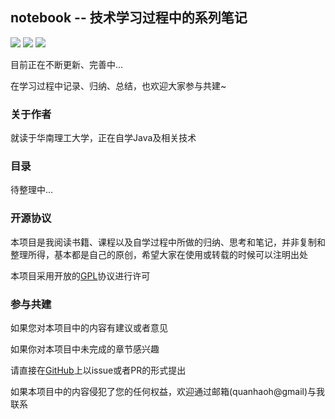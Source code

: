 ## notebook -- 技术学习过程中的系列笔记

![](https://img.shields.io/badge/version-v1.0.0-green.svg) ![](https://img.shields.io/badge/author-hong-yellow.svg) ![](https://img.shields.io/badge/license-GPL-blue.svg)

目前正在不断更新、完善中... 

在学习过程中记录、归纳、总结，也欢迎大家参与共建~

### 关于作者

就读于华南理工大学，正在自学Java及相关技术

### 目录

待整理中...

### 开源协议

本项目是我阅读书籍、课程以及自学过程中所做的归纳、思考和笔记，并非复制和整理所得，基本都是自己的原创，希望大家在使用或转载的时候可以注明出处

本项目采用开放的[GPL](https://www.gnu.org/licenses/gpl-3.0.en.html)协议进行许可

### 参与共建

如果您对本项目中的内容有建议或者意见

如果你对本项目中未完成的章节感兴趣

请直接在[GitHub](https://github.com/quanhaoh/notebook)上以issue或者PR的形式提出

如果本项目中的内容侵犯了您的任何权益，欢迎通过邮箱(quanhaoh@gmail)与我联系
